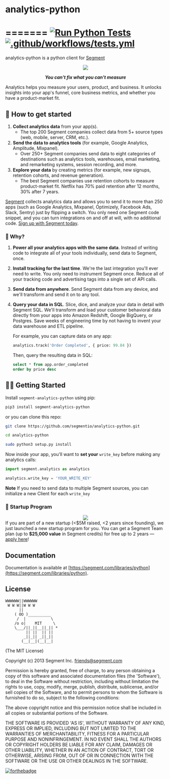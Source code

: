 ﻿analytics-python
==============

=======
[![Run Python Tests](https://github.com/North-Two-Five/analytics-python/actions/workflows/main.yml/badge.svg)](https://github.com/North-Two-Five/analytics-python/actions/workflows/main.yml)
[![.github/workflows/tests.yml](https://github.com/North-Two-Five/analytics-python/actions/workflows/tests.yml/badge.svg)](https://github.com/North-Two-Five/analytics-python/actions/workflows/tests.yml)
=======



analytics-python is a python client for [Segment](https://segment.com)

<div align="center">
  <img src="https://user-images.githubusercontent.com/16131737/53616895-a1142d80-3b99-11e9-8e0e-594c0b0dcdc9.png"/>
  <p><b><i>You can't fix what you can't measure</i></b></p>
</div>

Analytics helps you measure your users, product, and business. It unlocks insights into your app's funnel, core business metrics, and whether you have a product-market fit.

## 🚀 How to get started
1. **Collect analytics data** from your app(s).
    - The top 200 Segment companies collect data from 5+ source types (web, mobile, server, CRM, etc.).
2. **Send the data to analytics tools** (for example, Google Analytics, Amplitude, Mixpanel).
    - Over 250+ Segment companies send data to eight categories of destinations such as analytics tools, warehouses, email marketing, and remarketing systems, session recording, and more.
3. **Explore your data** by creating metrics (for example, new signups, retention cohorts, and revenue generation).
    - The best Segment companies use retention cohorts to measure product-market fit. Netflix has 70% paid retention after 12 months, 30% after 7 years.

[Segment](https://segment.com) collects analytics data and allows you to send it to more than 250 apps (such as Google Analytics, Mixpanel, Optimizely, Facebook Ads, Slack, Sentry) just by flipping a switch. You only need one Segment code snippet, and you can turn integrations on and off at will, with no additional code. [Sign up with Segment today](https://app.segment.com/signup).

### 🤔 Why?
1. **Power all your analytics apps with the same data**. Instead of writing code to integrate all of your tools individually, send data to Segment, once.

2. **Install tracking for the last time**. We're the last integration you'll ever need to write. You only need to instrument Segment once. Reduce all of your tracking code and advertising tags into a single set of API calls.

3. **Send data from anywhere**. Send Segment data from any device, and we'll transform and send it on to any tool.

4. **Query your data in SQL**. Slice, dice, and analyze your data in detail with Segment SQL. We'll transform and load your customer behavioral data directly from your apps into Amazon Redshift, Google BigQuery, or Postgres. Save weeks of engineering time by not having to invent your data warehouse and ETL pipeline.

    For example, you can capture data on any app:
    ```python
    analytics.track('Order Completed', { price: 99.84 })
    ```
    Then, query the resulting data in SQL:
    ```sql
    select * from app.order_completed
    order by price desc
    ```

## 👨‍💻 Getting Started

Install `segment-analytics-python` using pip:

```bash
pip3 install segment-analytics-python
```

or you can clone this repo:
```bash
git clone https://github.com/segmentio/analytics-python.git

cd analytics-python

sudo python3 setup.py install
```

Now inside your app, you'll want to **set your** `write_key` before making any analytics calls:

```python
import segment.analytics as analytics

analytics.write_key = 'YOUR_WRITE_KEY'
```
**Note** If you need to send data to multiple Segment sources, you can initialize a new Client for each `write_key`

### 🚀 Startup Program
<div align="center">
  <a href="https://segment.com/startups"><img src="https://user-images.githubusercontent.com/16131737/53128952-08d3d400-351b-11e9-9730-7da35adda781.png" /></a>
</div>
If you are part of a new startup  (&lt;$5M raised, &lt;2 years since founding), we just launched a new startup program for you. You can get a Segment Team plan  (up to <b>$25,000 value</b> in Segment credits) for free up to 2 years — <a href="https://segment.com/startups/">apply here</a>!

## Documentation

Documentation is available at [https://segment.com/libraries/python](https://segment.com/libraries/python).

## License

```
WWWWWW||WWWWWW
 W W W||W W W
      ||
    ( OO )__________
     /  |           \
    /o o|    MIT     \
    \___/||_||__||_|| *
         || ||  || ||
        _||_|| _||_||
       (__|__|(__|__|
```

(The MIT License)

Copyright (c) 2013 Segment Inc. <friends@segment.com>

Permission is hereby granted, free of charge, to any person obtaining a copy of this software and associated documentation files (the 'Software'), to deal in the Software without restriction, including without limitation the rights to use, copy, modify, merge, publish, distribute, sublicense, and/or sell copies of the Software, and to permit persons to whom the Software is furnished to do so, subject to the following conditions:

The above copyright notice and this permission notice shall be included in all copies or substantial portions of the Software.

THE SOFTWARE IS PROVIDED 'AS IS', WITHOUT WARRANTY OF ANY KIND, EXPRESS OR IMPLIED, INCLUDING BUT NOT LIMITED TO THE WARRANTIES OF MERCHANTABILITY, FITNESS FOR A PARTICULAR PURPOSE AND NONINFRINGEMENT. IN NO EVENT SHALL THE AUTHORS OR COPYRIGHT HOLDERS BE LIABLE FOR ANY CLAIM, DAMAGES OR OTHER LIABILITY, WHETHER IN AN ACTION OF CONTRACT, TORT OR OTHERWISE, ARISING FROM, OUT OF OR IN CONNECTION WITH THE SOFTWARE OR THE USE OR OTHER DEALINGS IN THE SOFTWARE.

[![forthebadge](https://forthebadge.com/images/badges/built-with-love.svg)](https://forthebadge.com)
